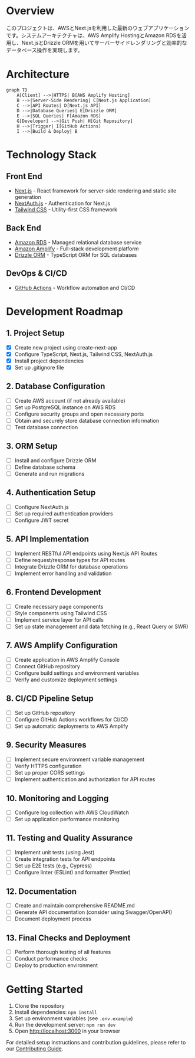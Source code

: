 # Overview

このプロジェクトは、AWSとNext.jsを利用した最新のウェブアプリケーションです。システムアーキテクチャは、AWS Amplify HostingとAmazon RDSを活用し、Next.jsとDrizzle ORMを用いてサーバーサイドレンダリングと効率的なデータベース操作を実現します。

# Architecture

```mermaid
graph TD
    A[Client] -->|HTTPS| B[AWS Amplify Hosting]
    B -->|Server-Side Rendering| C[Next.js Application]
    C -->|API Routes| D[Next.js API]
    D -->|Database Queries| E[Drizzle ORM]
    E -->|SQL Queries| F[Amazon RDS]
    G[Developer] -->|Git Push| H[Git Repository]
    H -->|Trigger| I[GitHub Actions]
    I -->|Build & Deploy| B
```

# Technology Stack

## Front End

- [Next.js](https://nextjs.org) - React framework for server-side rendering and static site generation
- [NextAuth.js](https://next-auth.js.org) - Authentication for Next.js
- [Tailwind CSS](https://tailwindcss.com) - Utility-first CSS framework

## Back End

- [Amazon RDS](https://aws.amazon.com/rds) - Managed relational database service
- [Amazon Amplify](https://aws.amazon.com/amplify) - Full-stack development platform
- [Drizzle ORM](https://orm.drizzle.team) - TypeScript ORM for SQL databases

## DevOps & CI/CD

- [GitHub Actions](https://github.com/features/actions) - Workflow automation and CI/CD

# Development Roadmap

## 1. Project Setup

- [x] Create new project using create-next-app
- [x] Configure TypeScript, Next.js, Tailwind CSS, NextAuth.js
- [x] Install project dependencies
- [x] Set up .gitignore file

## 2. Database Configuration

- [ ] Create AWS account (if not already available)
- [ ] Set up PostgreSQL instance on AWS RDS
- [ ] Configure security groups and open necessary ports
- [ ] Obtain and securely store database connection information
- [ ] Test database connection

## 3. ORM Setup

- [ ] Install and configure Drizzle ORM
- [ ] Define database schema
- [ ] Generate and run migrations

## 4. Authentication Setup

- [ ] Configure NextAuth.js
- [ ] Set up required authentication providers
- [ ] Configure JWT secret

## 5. API Implementation

- [ ] Implement RESTful API endpoints using Next.js API Routes
- [ ] Define request/response types for API routes
- [ ] Integrate Drizzle ORM for database operations
- [ ] Implement error handling and validation

## 6. Frontend Development

- [ ] Create necessary page components
- [ ] Style components using Tailwind CSS
- [ ] Implement service layer for API calls
- [ ] Set up state management and data fetching (e.g., React Query or SWR)

## 7. AWS Amplify Configuration

- [ ] Create application in AWS Amplify Console
- [ ] Connect GitHub repository
- [ ] Configure build settings and environment variables
- [ ] Verify and customize deployment settings

## 8. CI/CD Pipeline Setup

- [ ] Set up GitHub repository
- [ ] Configure GitHub Actions workflows for CI/CD
- [ ] Set up automatic deployments to AWS Amplify

## 9. Security Measures

- [ ] Implement secure environment variable management
- [ ] Verify HTTPS configuration
- [ ] Set up proper CORS settings
- [ ] Implement authentication and authorization for API routes

## 10. Monitoring and Logging

- [ ] Configure log collection with AWS CloudWatch
- [ ] Set up application performance monitoring

## 11. Testing and Quality Assurance

- [ ] Implement unit tests (using Jest)
- [ ] Create integration tests for API endpoints
- [ ] Set up E2E tests (e.g., Cypress)
- [ ] Configure linter (ESLint) and formatter (Prettier)

## 12. Documentation

- [ ] Create and maintain comprehensive README.md
- [ ] Generate API documentation (consider using Swagger/OpenAPI)
- [ ] Document deployment process

## 13. Final Checks and Deployment

- [ ] Perform thorough testing of all features
- [ ] Conduct performance checks
- [ ] Deploy to production environment

# Getting Started

1. Clone the repository
2. Install dependencies: `npm install`
3. Set up environment variables (see `.env.example`)
4. Run the development server: `npm run dev`
5. Open [http://localhost:3000](http://localhost:3000) in your browser

For detailed setup instructions and contribution guidelines, please refer to our [Contributing Guide](CONTRIBUTING.md).
